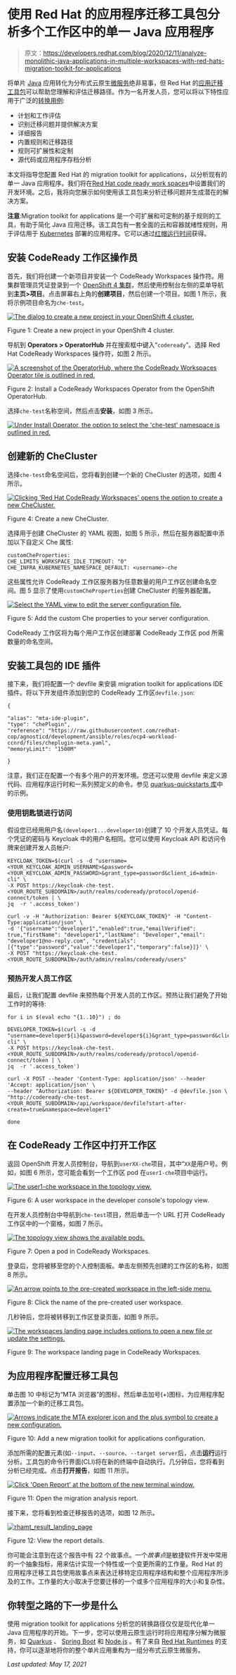 # 使用 Red Hat 的应用程序迁移工具包分析多个工作区中的单一 Java 应用程序

> 原文：<https://developers.redhat.com/blog/2020/12/11/analyze-monolithic-java-applications-in-multiple-workspaces-with-red-hats-migration-toolkit-for-applications>

将单片 [Java](https://developers.redhat.com/topics/enterprise-java) 应用转化为分布式云原生[微服务](https://developers.redhat.com/topics/microservices)绝非易事，但 Red Hat 的[应用迁移工具包](https://developers.redhat.com/products/mta/overview)可以帮助您理解和评估迁移路径。作为一名开发人员，您可以将以下特性应用于广泛的[转换用例](https://developers.redhat.com/products/mta/use-cases):

*   计划和工作评估
*   识别迁移问题并提供解决方案
*   详细报告
*   内置规则和迁移路径
*   规则可扩展性和定制
*   源代码或应用程序存档分析

本文将指导您配置 Red Hat 的 migration toolkit for applications，以分析现有的单一 Java 应用程序。我们将在[Red Hat code ready work spaces](https://developers.redhat.com/products/codeready-workspaces/overview)中设置我们的开发环境。之后，我将向您展示如何使用该工具包来分析迁移问题并生成潜在的解决方案。

**注意**:Migration toolkit for applications 是一个可扩展和可定制的基于规则的工具，有助于简化 Java 应用迁移。该工具包有一套全面的云和容器就绪性规则，用于评估用于 [Kubernetes](https://developers.redhat.com/topics/kubernetes) 部署的应用程序。它可以通过[红帽运行时间](https://www.redhat.com/en/products/runtimes)获得。

## 安装 CodeReady 工作区操作员

首先，我们将创建一个新项目并安装一个 CodeReady Workspaces 操作符。用集群管理员凭证登录到一个 [OpenShift 4 集群](https://developers.redhat.com/products/openshift/overview)，然后使用控制台左侧的菜单导航到**主页>项目**。点击屏幕右上角的**创建项目**，然后创建一个项目。如图 1 所示，我将示例项目命名为`che-test`。

[![The dialog to create a new project in your OpenShift 4 cluster.](img/828ca4c4fcf91432def23ee5123cb152.png "1.create_project")](/sites/default/files/blog/2020/11/1.create_project.png)

Figure 1: Create a new project in your OpenShift 4 cluster.

导航到 **Operators > OperatorHub** 并在搜索框中键入“`codeready`”。选择 Red Hat CodeReady Workspaces 操作符，如图 2 所示。

[![A screenshot of the OperatorHub, where the CodeReady Workspaces Operator tile is outlined in red.](img/230b1ca4a9d6afe3bff103280c68566d.png "2.operator")](/sites/default/files/blog/2020/11/2.operator.png)

Figure 2: Install a CodeReady Workspaces Operator from the OpenShift OperatorHub.

选择`che-test`名称空间，然后点击**安装**，如图 3 所示。

[![Under Install Operator, the option to select the 'che-test' namespace is outlined in red.](img/ed2cb3f06731e293de2917f49a6276d5.png "3.operator")](/sites/default/files/blog/2020/11/3.operator.png)

## 创建新的 CheCluster

选择`che-test`命名空间后，您将看到创建一个新的 CheCluster 的选项，如图 4 所示。

[![Clicking 'Red Hat CodeReady Workspaces' opens the option to create a new CheCluster.](img/07ea3551fc14199befe6c53afb26ff39.png "4.checluster")](/sites/default/files/blog/2020/11/4.checluster.png)

Figure 4: Create a new CheCluster.

选择用于创建 CheCluster 的 YAML 视图，如图 5 所示，然后在服务器配置中添加以下自定义 Che 属性:

```
customCheProperties:
CHE_LIMITS_WORKSPACE_IDLE_TIMEOUT: "0"
CHE_INFRA_KUBERNETES_NAMESPACE_DEFAULT: <username>-che

```

这些属性允许 CodeReady 工作区服务器为任意数量的用户工作区创建命名空间。图 5 显示了使用`customCheProperties`创建 CheCluster 的服务器配置。

[![Select the YAML view to edit the server configuration file.](img/4ca24d97cfcf17456f989647b0ca643f.png "5.checluster")](/sites/default/files/blog/2020/11/5.checluster.png)

Figure 5: Add the custom Che properties to your server configuration.

CodeReady 工作区将为每个用户工作区创建部署 CodeReady 工作区 pod 所需数量的命名空间。

## 安装工具包的 IDE 插件

接下来，我们将配置一个 devfile 来安装 migration toolkit for applications IDE 插件。将以下开发组件添加到您的 CodeReady 工作区`devfile.json`:

```
{

"alias": "mta-ide-plugin",
"type": "chePlugin",
"reference": "https://raw.githubusercontent.com/redhat-cop/agnosticd/development/ansible/roles/ocp4-workload-ccnrd/files/cheplugin-meta.yaml",
"memoryLimit": "1500M"

}

```

注意，我们正在配置一个有多个用户的开发环境。您还可以使用 devfile 来定义源代码、应用程序运行时和一系列预定义的命令。参见 [quarkus-quickstarts 库](https://github.com/maxandersen/quarkus-quickstarts/blob/che/devfile.yaml)中的示例。

### 使用钥匙锁进行访问

假设您已经用用户名`(developer1...developer10)`创建了 10 个开发人员凭证。每个凭证的密码与 Keycloak 中的用户名相同。您可以使用 Keycloak API 和访问令牌来创建开发人员帐户:

```
KEYCLOAK_TOKEN=$(curl -s -d "username=<YOUR_KEYCLOAK_ADMIN_USERNAME>&password=<YOUR_KEYCLOAK_ADMIN_PASSWORD>&grant_type=password&client_id=admin-cli" \
-X POST https://keycloak-che-test.<YOUR_ROUTE_SUBDOMAIN>/auth/realms/codeready/protocol/openid-connect/token | \
jq  -r '.access_token')

curl -v -H "Authorization: Bearer ${KEYCLOAK_TOKEN}" -H "Content-Type:application/json" \
-d '{"username":"developer1","enabled":true,"emailVerified": true,"firstName": "developer1","lastName": "Developer","email": "developer1@no-reply.com", "credentials":[{"type":"password","value":"developer1","temporary":false}]}' \
-X POST "https://keycloak-che-test.<YOUR_ROUTE_SUBDOMAIN>/auth/admin/realms/codeready/users"

```

### 预热开发人员工作区

最后，让我们配置 devfile 来预热每个开发人员的工作区。预热让我们避免了开始工作时的等待:

```
for i in $(eval echo "{1..10}") ; do

DEVELOPER_TOKEN=$(curl -s -d "username=developer${i}&password=developer${i}&grant_type=password&client_id=admin-cli" \
-X POST https://keycloak-che-test.<YOUR_ROUTE_SUBDOMAIN>/auth/realms/codeready/protocol/openid-connect/token | \
jq  -r '.access_token')

curl -X POST --header 'Content-Type: application/json' --header 'Accept: application/json' \
--header "Authorization: Bearer ${DEVELOPER_TOKEN}" -d @devfile.json \
"http://codeready-che-test.<YOUR_ROUTE_SUBDOMAIN>/api/workspace/devfile?start-after-create=true&namespace=developer1"

done

```

## 在 CodeReady 工作区中打开工作区

返回 OpenShift 开发人员控制台，导航到`userXX-che`项目，其中“`XX`是用户号。例如，如图 6 所示，您可能会看到一个工作区 pod 在`user1-che`项目中运行。

[![The user1-che workspace in the topology view.](img/470fadf4bb1085a74e8a8f217df57184.png "6.use1-che")](/sites/default/files/blog/2020/11/6.use1-che.png)

Figure 6: A user workspace in the developer console's topology view.

在开发人员控制台中导航到`che-test`项目，然后单击一个 URL 打开 CodeReady 工作区中的一个窗格，如图 7 所示。

[![The topology view shows the available pods.](img/c7945a9b6b6ae399b04aace2b9d0e66f.png "pasted image 0")](/sites/default/files/blog/2020/12/pasted-image-0.png)

Figure 7: Open a pod in CodeReady Workspaces.

登录后，您将被移至您的个人控制面板。单击左侧预先创建的工作区的名称，如图 8 所示。

[![An arrow points to the pre-created workspace in the left-side menu.](img/78f119f2b68fd5c36cbcd3543da79898.png "crw-landing")](/sites/default/files/blog/2020/11/crw-landing-1.png)

Figure 8: Click the name of the pre-created user workspace.

几秒钟后，您将被转移到工作区登录页面，如图 9 所示。

[![The workspaces landing page includes options to open a new file or update the settings.](img/c3422042d93c250792cc764325649cb1.png "che-workspace")](/sites/default/files/blog/2020/11/che-workspace.png)

Figure 9: The workspace landing page in CodeReady Workspaces.

## 为应用程序配置迁移工具包

单击图 10 中标记为“MTA 浏览器”的图标，然后单击加号(+)图标，为应用程序配置添加一个新的迁移工具包。

[![Arrows indicate the MTA explorer icon and the plus symbol to create a new configuration.](img/7a8136ff6e37120e872efa716fc942f4.png "mta_newconf")](/sites/default/files/blog/2020/11/mta_newconf.png)

Figure 10: Add a new migration toolkit for applications configuration.

添加所需的配置元素(如`--input`、`--source`、`--target server`后，点击**运行**运行分析。工具包的命令行界面(CLI)将在新的终端中自动执行。几分钟后，您将看到分析已经完成。点击**打开报告**，如图 11 所示。

[![Click 'Open Report' at the bottom of the new terminal window.](img/336e09dea99b06533dde2aefd775308b.png "mta-analysis-complete")](/sites/default/files/blog/2020/11/mta-analysis-complete.png)

Figure 11: Open the migration analysis report.

接下来，您将看到检查迁移报告的选项，如图 12 所示。

[![](img/2974945204ff75d5b84e149bef27ba64.png "rhamt_result_landing_page")](/sites/default/files/blog/2020/11/rhamt_result_landing_page.png)

Figure 12: View the report details.

你可能会注意到在这个报告中有 22 个故事点。一个*故事点*是敏捷软件开发中常用的一个抽象指标，用来估计实现一个特性或一个变更所需的工作量。Red Hat 的应用程序迁移工具包使用故事点来表达迁移特定应用程序结构和整个应用程序所涉及的工作。工作量的大小取决于您要迁移的一个或多个应用程序的大小和复杂性。

## 你转型之路的下一步是什么

使用 migration toolkit for applications 分析您的转换路径仅仅是现代化单一 Java 应用程序的开始。下一步，您可以使用云原生运行时将应用程序分解为微服务，如 [Quarkus](https://developers.redhat.com/products/quarkus/getting-started) 、 [Spring Boot](https://developers.redhat.com/topics/spring-boot) 和 [Node.js](https://developers.redhat.com/topics/nodejs) 。有了来自 [Red Hat Runtimes](https://www.redhat.com/en/products/runtimes) 的支持，你可以逐渐地将你的整个单片应用重构为一组分布式云原生微服务。

*Last updated: May 17, 2021*